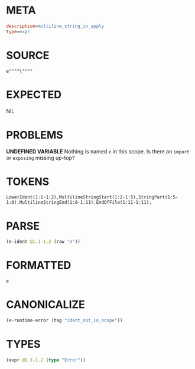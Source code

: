 # META
~~~ini
description=multiline_string_in_apply
type=expr
~~~
# SOURCE
~~~roc
e""""\""""
~~~
# EXPECTED
NIL
# PROBLEMS
**UNDEFINED VARIABLE**
Nothing is named `e` in this scope.
Is there an `import` or `exposing` missing up-top?

# TOKENS
~~~zig
LowerIdent(1:1-1:2),MultilineStringStart(1:2-1:5),StringPart(1:5-1:8),MultilineStringEnd(1:8-1:11),EndOfFile(1:11-1:11),
~~~
# PARSE
~~~clojure
(e-ident @1.1-1.2 (raw "e"))
~~~
# FORMATTED
~~~roc
e
~~~
# CANONICALIZE
~~~clojure
(e-runtime-error (tag "ident_not_in_scope"))
~~~
# TYPES
~~~clojure
(expr @1.1-1.2 (type "Error"))
~~~
